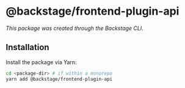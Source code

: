 # @backstage/frontend-plugin-api

_This package was created through the Backstage CLI_.

## Installation

Install the package via Yarn:

```sh
cd <package-dir> # if within a monorepo
yarn add @backstage/frontend-plugin-api
```
